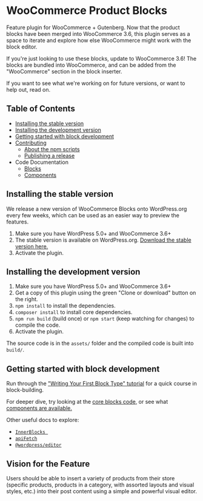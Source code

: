 # WooCommerce Product Blocks

Feature plugin for WooCommerce + Gutenberg. Now that the product blocks have been merged into WooCommerce 3.6, this plugin serves as a space to iterate and explore how else WooCommerce might work with the block editor. 

If you're just looking to use these blocks, update to WooCommerce 3.6! The blocks are bundled into WooCommerce, and can be added from the "WooCommerce" section in the block inserter.

If you want to see what we're working on for future versions, or want to help out, read on.

## Table of Contents

- [Installing the stable version](#installing-the-stable-version)
- [Installing the development version](#installing-the-development-version)
- [Getting started with block development](#getting-started-with-block-development)
- [Contributing](CONTRIBUTING.md)
  - [About the npm scripts](CONTRIBUTING.md#npm-scripts)
  - [Publishing a release](CONTRIBUTING.md#publishing-woocommerceblock-library)
- Code Documentation
  - [Blocks](assets/js/blocks)
  - [Components](assets/js/components)

## Installing the stable version

We release a new version of WooCommerce Blocks onto WordPress.org every few weeks, which can be used as an easier way to preview the features.

1. Make sure you have WordPress 5.0+ and WooCommerce 3.6+
2. The stable version is available on WordPress.org. [Download the stable version here.](https://wordpress.org/plugins/woo-gutenberg-products-block/)
3. Activate the plugin.

## Installing the development version

1. Make sure you have WordPress 5.0+ and WooCommerce 3.6+
2. Get a copy of this plugin using the green "Clone or download" button on the right.
3. `npm install` to install the dependencies.
4. `composer install` to install core dependencies.
5. `npm run build` (build once) or `npm start` (keep watching for changes) to compile the code.
6. Activate the plugin.

The source code is in the `assets/` folder and the compiled code is built into `build/`.

## Getting started with block development

Run through the ["Writing Your First Block Type" tutorial](https://wordpress.org/gutenberg/handbook/designers-developers/developers/tutorials/block-tutorial/) for a quick course in block-building.

For deeper dive, try looking at the [core blocks code,](https://github.com/WordPress/gutenberg/tree/master/packages/block-library/src) or see what [components are available.](https://github.com/WordPress/gutenberg/tree/master/packages/components/src)

Other useful docs to explore:

- [`InnerBlocks `](https://github.com/WordPress/gutenberg/blob/master/packages/block-editor/src/components/inner-blocks/README.md)
- [`apiFetch`](https://wordpress.org/gutenberg/handbook/designers-developers/developers/packages/packages-api-fetch/)
- [`@wordpress/editor`](https://github.com/WordPress/gutenberg/blob/master/packages/editor/README.md)

## Vision for the Feature

Users should be able to insert a variety of products from their store (specific products, products in a category, with assorted layouts and visual styles, etc.) into their post content using a simple and powerful visual editor.
